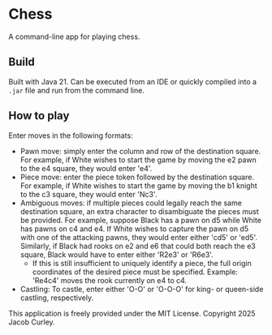# Chess

A command-line app for playing chess.

## Build

Built with Java 21. Can be executed from an IDE or quickly compiled into a `.jar` file and run from the command line.

## How to play

Enter moves in the following formats:

* Pawn move: simply enter the column and row of the destination square. For example, if White wishes to start the game
  by moving the e2 pawn to the e4 square, they would enter 'e4'.
* Piece move: enter the piece token followed by the destination square. For example, if White wishes to start the game
  by moving the b1 knight to the c3 square, they would enter 'Nc3'.
* Ambiguous moves: if multiple pieces could legally reach the same destination square, an extra character to
  disambiguate the pieces must be provided. For example, suppose Black has a pawn on d5 while White has pawns on c4 and
  e4. If White wishes to capture the pawn on d5 with one of the attacking pawns, they would enter either 'cd5' or
  'ed5'. Similarly, if Black had rooks on e2 and e6 that could both reach the e3 square, Black would have to enter
  either 'R2e3' or 'R6e3'.
    * If this is still insufficient to uniquely identify a piece, the full origin coordinates of the desired piece must
      be specified. Example: 'Re4c4' moves the rook currently on e4 to c4.
* Castling: To castle, enter either 'O-O' or 'O-O-O' for king- or queen-side castling, respectively.

This application is freely provided under the MIT License. Copyright 2025 Jacob Curley.

